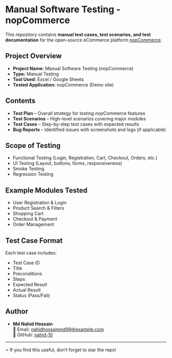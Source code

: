 # Manual Software Testing - nopCommerce

This repository contains **manual test cases, test scenarios, and test documentation** for the open-source eCommerce platform [nopCommerce](https://demo.nopcommerce.com/).

## Project Overview
- **Project Name:** Manual Software Testing (nopCommerce)  
- **Type:** Manual Testing  
- **Tool Used:** Excel / Google Sheets  
- **Tested Application:** nopCommerce (Demo site)  

## Contents
- **Test Plan** – Overall strategy for testing nopCommerce features  
- **Test Scenarios** – High-level scenarios covering major modules  
- **Test Cases** – Step-by-step test cases with expected results  
- **Bug Reports** – Identified issues with screenshots and logs (if applicable)  

## Scope of Testing
- Functional Testing (Login, Registration, Cart, Checkout, Orders, etc.)  
- UI Testing (Layout, buttons, forms, responsiveness)  
- Smoke Testing  
- Regression Testing  

## Example Modules Tested
- User Registration & Login  
- Product Search & Filters  
- Shopping Cart  
- Checkout & Payment  
- Order Management  

## Test Case Format
Each test case includes:  
- Test Case ID  
- Title  
- Preconditions  
- Steps  
- Expected Result  
- Actual Result  
- Status (Pass/Fail)  

## Author
- **Md Nahid Hossain**  
📧 Email: nahidhossainmd99@example.com  
🔗 GitHub: [nahid-10](https://github.com/nahid-10)  

---
⭐ If you find this useful, don’t forget to star the repo!
